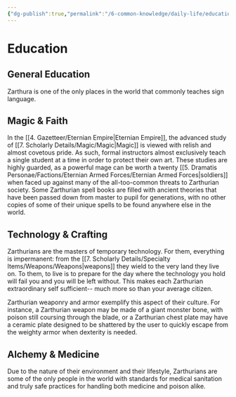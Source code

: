 ```yaml
---
{"dg-publish":true,"permalink":"/6-common-knowledge/daily-life/education/","noteIcon":""}
---
```


# Education


## General Education
Zarthura is one of the only places in the world that commonly teaches sign language.

## Magic & Faith 
In the [[4. Gazetteer/Eternian Empire\|Eternian Empire]], the advanced study of [[7. Scholarly Details/Magic/Magic\|Magic]] is viewed with relish and almost covetous pride. As such, formal instructors almost exclusively teach a single student at a time in order to protect their own art. These studies are highly guarded, as a powerful mage can be worth a twenty [[5. Dramatis Personae/Factions/Eternian Armed Forces/Eternian Armed Forces\|soldiers]] when faced up against many of the all-too-common threats to Zarthurian society. Some Zarthurian spell books are filled with ancient theories that have been passed down from master to pupil for generations, with no other copies of some of their unique spells to be found anywhere else in the world.

## Technology & Crafting
Zarthurians are the masters of temporary technology. For them, everything is impermanent: from the [[7. Scholarly Details/Specialty Items/Weapons/Weapons\|weapons]] they wield to the very land they live on. To them, to live is to prepare for the day where the technology you hold will fail you and you will be left without. This makes each Zarthurian extraordinary self sufficient-- much more so than your average citizen. 

Zarthurian weaponry and armor exemplify this aspect of their culture. For instance, a Zarthurian weapon may be made of a giant monster bone, with poison still coursing through the blade, or a Zarthurian chest plate may have a ceramic plate designed to be shattered by the user to quickly escape from the weighty armor when dexterity is needed. 

## Alchemy & Medicine
Due to the nature of their environment and their lifestyle, Zarthurians are some of the only people in the world with standards for medical sanitation and truly safe practices for handling both medicine and poison alike.

